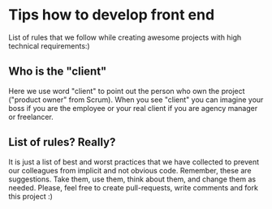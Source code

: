 # Tips how to develop front end

List of rules that we follow while creating awesome projects with high technical requirements:)

## Who is the "client"
Here we use word "client" to point out the person who own the project ("product owner" from Scrum). When you see "client" you can imagine your boss if you are the employee or your real client if you are agency manager or freelancer.

## List of rules? Really?
It is  just a list of best and worst practices that we have collected to prevent our colleagues from implicit and not obvious code. Remember, these are suggestions. Take them, use them, think about them, and change them as needed. Please, feel free to create pull-requests, write comments and fork this project :)